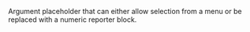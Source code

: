 Argument placeholder that can either allow selection from a menu or be replaced with a numeric reporter block.
